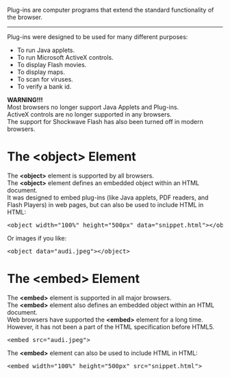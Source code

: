 Plug-ins are computer programs that extend the standard functionality of the browser.
<hr>
Plug-ins were designed to be used for many different purposes:
<ul>
  <li>To run Java applets.</li>
  <li>To run Microsoft ActiveX controls.</li>
  <li>To display Flash movies.</li>
  <li>To display maps.</li>
  <li>To scan for viruses.</li>
  <li>To verify a bank id.</li>
</ul>
<b>WARNING!!!</b>
<br>
Most browsers no longer support Java Applets and Plug-ins.
<br>
ActiveX controls are no longer supported in any browsers.
<br>
The support for Shockwave Flash has also been turned off in modern browsers.
<h1>The &lt;object&gt; Element</h1>
The <b>&lt;object&gt;</b> element is supported by all browsers.
<br>
The <b>&lt;object&gt;</b> element defines an embedded object within an HTML document.
<br>
It was designed to embed plug-ins (like Java applets, PDF readers, and Flash Players) in web pages, but can also be used to include HTML in HTML:
<pre>&lt;object width="100%" height="500px" data="snippet.html"&gt;&lt;/object&gt;</pre>
Or images if you like:
<pre>&lt;object data="audi.jpeg"&gt;&lt;/object&gt;</pre>
<h1>The &lt;embed&gt; Element</h1>
The <b>&lt;embed&gt;</b> element is supported in all major browsers.
<br>
The <b>&lt;embed&gt;</b> element also defines an embedded object within an HTML document.
<br>
Web browsers have supported the <b>&lt;embed&gt;</b> element for a long time. However, it has not been a part of the HTML specification before HTML5.
<pre>&lt;embed src="audi.jpeg"&gt;</pre>
The <b>&lt;embed&gt;</b> element can also be used to include HTML in HTML:
<pre>&lt;embed width="100%" height="500px" src="snippet.html"&gt;</pre>
